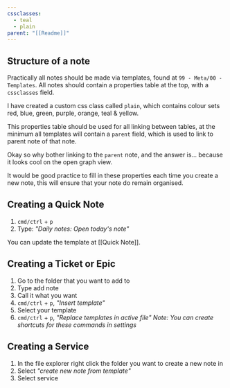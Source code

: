 ```yaml
---
cssclasses:
  - teal
  - plain
parent: "[[Readme]]"
---
```


## Structure of a note

Practically all notes should be made via templates, found at `99 - Meta/00 - Templates`.
All notes should contain a properties table at the top, with a `cssclasses` field.

I have created a custom css class called `plain`, which contains colour sets red, blue, green, purple, orange, teal & yellow. 

This properties table should be used for all linking between tables, at the minimum all templates will contain a `parent` field, which is used to link to parent note of that note.

Okay so why bother linking to the `parent` note, and the answer is... because it looks cool on the open graph view. 

It would be good practice to fill in these properties each time you create a new note, this will ensure that your note do remain organised.

## Creating a Quick Note

1. `cmd/ctrl` + `p`
2. Type: *"Daily notes: Open today's note"*

You can update the template at [[Quick Note]].

## Creating a Ticket or Epic

1. Go to the folder that you want to add to
2. Type add note
3. Call it what you want
4. `cmd/ctrl` + `p`, *"Insert template"*
5. Select your template
6. `cmd/ctrl` + `p`, *"Replace templates in active file"*
*Note: You can create shortcuts for these commands in settings*

## Creating a Service

1. In the file explorer right click the folder you want to create a new note in
2. Select *"create new note from template"*
3. Select service